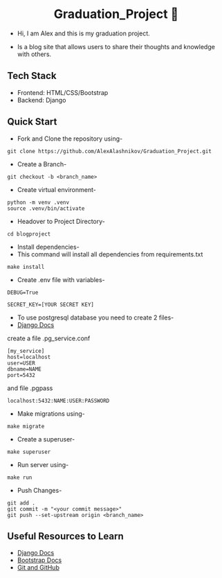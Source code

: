 <h1 align="center">Graduation_Project 📝</h1>

- Hi, I am Alex and this is my graduation project.

- Is a blog site that allows users to share their thoughts and knowledge with others.

## Tech Stack

- Frontend: HTML/CSS/Bootstrap
- Backend: Django

## Quick Start

- Fork and Clone the repository using-
```
git clone https://github.com/AlexAlashnikov/Graduation_Project.git
```
- Create a Branch- 
```
git checkout -b <branch_name>
```
- Create virtual environment-
```
python -m venv .venv
source .venv/bin/activate
```
- Headover to Project Directory- 
```
cd blogproject
```
- Install dependencies-
- This command will install all dependencies from requirements.txt
```
make install
```
- Сreate .env file with variables-
```
DEBUG=True

SECRET_KEY=[YOUR SECRET KEY]
```
- To use postgresql database you need to create 2 files-
- <a href="https://docs.djangoproject.com/en/4.2/ref/databases/#postgresql-notes">Django Docs</a>

create a file .pg_service.conf
```
[my_service]
host=localhost
user=USER
dbname=NAME
port=5432
```
and file .pgpass
```
localhost:5432:NAME:USER:PASSWORD
```
- Make migrations using-
```
make migrate
```
- Create a superuser-
```
make superuser
```
- Run server using-
```
make run
```
- Push Changes-
```
git add .
git commit -m "<your commit message>"
git push --set-upstream origin <branch_name>
```

## Useful Resources to Learn

- [Django Docs](https://docs.djangoproject.com/en/4.2/)
- [Bootstrap Docs](https://getbootstrap.com/docs/5.3/getting-started/introduction/)
- [Git and GitHub](https://www.digitalocean.com/community/tutorials/how-to-use-git-a-reference-guide) 